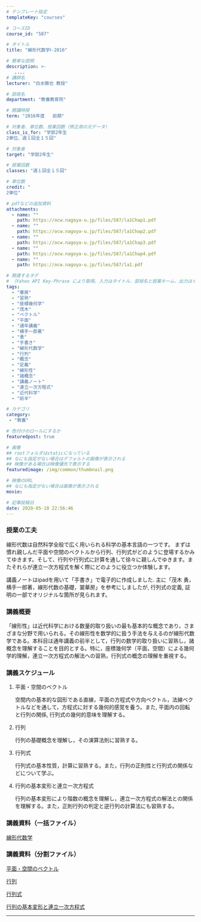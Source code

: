 ```yaml
---
# テンプレート指定
templateKey: "courses"

# コースID
course_id: "587"

# タイトル
title: "線形代数学Ⅰ-2016"

# 簡単な説明
description: >-
   ....
# 講師名
lecturer: "白水徹也 教授"

# 部局名
department: "教養教育院"

# 開講時限
term: "2016年度	前期"

# 対象者、単位数、授業回数（修正用の元データ）
class_is_for: "学部2年生
2単位、週１回全１５回"

# 対象者
target: "学部2年生"

# 授業回数
classes: "週１回全１５回"

# 単位数
credit: "
2単位"

# pdfなどの追加資料
attachments:
  - name: "" 
    path: https://ocw.nagoya-u.jp/files/587/la1Chap1.pdf
  - name: "" 
    path: https://ocw.nagoya-u.jp/files/587/la1Chap2.pdf
  - name: "" 
    path: https://ocw.nagoya-u.jp/files/587/la1Chap3.pdf
  - name: "" 
    path: https://ocw.nagoya-u.jp/files/587/la1Chap4.pdf
  - name: "" 
    path: https://ocw.nagoya-u.jp/files/587/la1.pdf

# 関連するタグ
# （Yahoo API Key-Phrase により取得。入力はタイトル、部局名と授業ホーム、出力はキーフレーズ（tags））
tags:
  - "華房"
  - "習熟"
  - "座標幾何学"
  - "茂木"
  - "ベクトル"
  - "平面"
  - "通年講義"
  - "横手一郎著"
  - "勇"
  - "手書き"
  - "線形代数学"
  - "行列"
  - "概念"
  - "定義"
  - "線形性"
  - "諸概念"
  - "講義ノート"
  - "連立一次方程式"
  - "近代科学"
  - "前半"

# カテゴリ
category:
 - "教養"

# 色付けのロールにするか
featuredpost: true

# 画像
## rootフォルダはstaticになっている
## なにも指定がない場合はデフォルトの画像が表示される
## 映像がある場合は映像優先で表示する
featuredimage: /img/common/thumbnail.png

# 映像のURL
## なにも指定がない場合は画像が表示される
movie: 

# 記事投稿日
date: 2020-05-10 22:56:46
---
```





### 授業の工夫
 
線形代数は自然科学全般で広く用いられる科学の基本言語の一つです。 まずは慣れ親しんだ平面や空間のベクトルから行列、行列式がどのように登場するかみてゆきます。そして、行列や行列式に計算を通して徐々に親しんでゆきます。またそれらが連立一次方程式を解く際にどのように役立つか体験します。

 講義ノートはipadを用いて「手書き」で電子的に作成しました. 主に「茂木 勇，横手一郎著，線形代数の基礎，裳華房」を参考にしましたが, 行列式の定義, 証明の一部でオリジナルな箇所が見られます。






### 講義概要

「線形性」は近代科学における数量的取り扱いの最も基本的な概念であり，さまざまな分野で用いられる。その線形性を数学的に扱う手法を与えるのが線形代数学である。本科目は通年講義の前半として，行列の数学的取り扱いに習熟し，諸概念を理解することを目的とする。特に，座標幾何学（平面，空間）による幾何学的理解，連立一次方程式の解法への習熟，行列式の概念の理解を重視する。




### 講義スケジュール

1. 平面・空間のベクトル
 
	空間内の基本的な図形である直線，平面の方程式や方向ベクトル，法線ベクトルなどを通して，方程式に対する幾何的感覚を養う。また, 平面内の回転と行列の関係, 行列式の幾何的意味を理解する。
 
2. 行列

	行列の基礎概念を理解し，その演算法則に習熟する。
 
3. 行列式

	行列式の基本性質，計算に習熟する。また，行列の正則性と行列式の関係などについて学ぶ。
 
4. 行列の基本変形と連立一次方程式

	行列の基本変形により階数の概念を理解し，連立一次方程式の解法との関係を理解する。また，正則行列の判定と逆行列の計算法にも習熟する。
 


### 講義資料（一括ファイル）

[線形代数学](https://ocw.nagoya-u.jp/files/587/la1.pdf) 

### 講義資料（分割ファイル）

[平面・空間のベクトル](https://ocw.nagoya-u.jp/files/587/la1Chap1.pdf) 



[行列](https://ocw.nagoya-u.jp/files/587/la1Chap2.pdf) 



[行列式](https://ocw.nagoya-u.jp/files/587/la1Chap3.pdf) 



[行列の基本変形と連立一次方程式](https://ocw.nagoya-u.jp/files/587/la1Chap4.pdf) 












-----